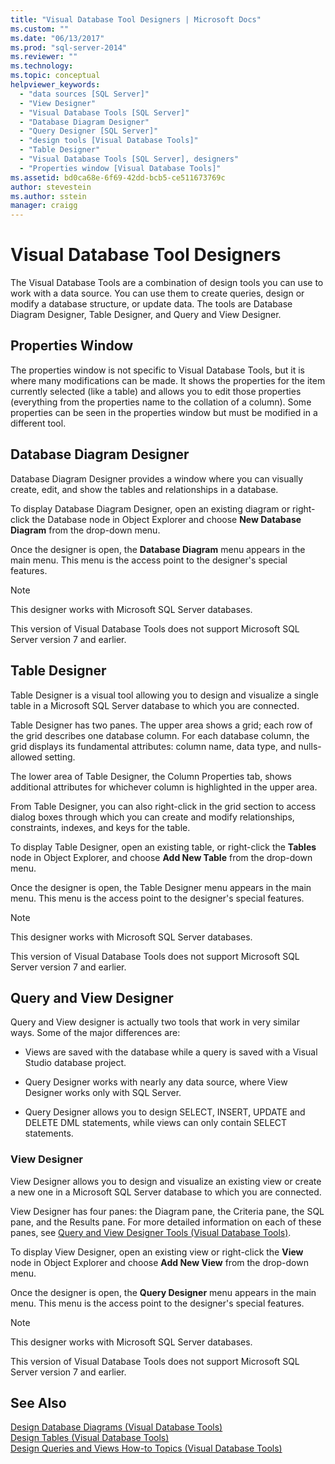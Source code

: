 ```yaml
---
title: "Visual Database Tool Designers | Microsoft Docs"
ms.custom: ""
ms.date: "06/13/2017"
ms.prod: "sql-server-2014"
ms.reviewer: ""
ms.technology:
ms.topic: conceptual
helpviewer_keywords: 
  - "data sources [SQL Server]"
  - "View Designer"
  - "Visual Database Tools [SQL Server]"
  - "Database Diagram Designer"
  - "Query Designer [SQL Server]"
  - "design tools [Visual Database Tools]"
  - "Table Designer"
  - "Visual Database Tools [SQL Server], designers"
  - "Properties window [Visual Database Tools]"
ms.assetid: bd0ca68e-6f69-42dd-bcb5-ce511673769c
author: stevestein
ms.author: sstein
manager: craigg
---
```

# Visual Database Tool Designers
  The Visual Database Tools are a combination of design tools you can use to work with a data source. You can use them to create queries, design or modify a database structure, or update data. The tools are Database Diagram Designer, Table Designer, and Query and View Designer.  
  
## Properties Window  
 The properties window is not specific to Visual Database Tools, but it is where many modifications can be made. It shows the properties for the item currently selected (like a table) and allows you to edit those properties (everything from the properties name to the collation of a column). Some properties can be seen in the properties window but must be modified in a different tool.  
  
## Database Diagram Designer  
 Database Diagram Designer provides a window where you can visually create, edit, and show the tables and relationships in a database.  
  
 To display Database Diagram Designer, open an existing diagram or right-click the Database node in Object Explorer and choose **New Database Diagram** from the drop-down menu.  
  
 Once the designer is open, the **Database Diagram** menu appears in the main menu. This menu is the access point to the designer's special features.  
  
> [!NOTE]  
>  This designer works with Microsoft SQL Server databases.  
>   
>  This version of Visual Database Tools does not support Microsoft SQL Server version 7 and earlier.  
  
## Table Designer  
 Table Designer is a visual tool allowing you to design and visualize a single table in a Microsoft SQL Server database to which you are connected.  
  
 Table Designer has two panes. The upper area shows a grid; each row of the grid describes one database column. For each database column, the grid displays its fundamental attributes: column name, data type, and nulls-allowed setting.  
  
 The lower area of Table Designer, the Column Properties tab, shows additional attributes for whichever column is highlighted in the upper area.  
  
 From Table Designer, you can also right-click in the grid section to access dialog boxes through which you can create and modify relationships, constraints, indexes, and keys for the table.  
  
 To display Table Designer, open an existing table, or right-click the **Tables** node in Object Explorer, and choose **Add New Table** from the drop-down menu.  
  
 Once the designer is open, the Table Designer menu appears in the main menu. This menu is the access point to the designer's special features.  
  
> [!NOTE]  
>  This designer works with Microsoft SQL Server databases.  
>   
>  This version of Visual Database Tools does not support Microsoft SQL Server version 7 and earlier.  
  
## Query and View Designer  
 Query and View designer is actually two tools that work in very similar ways. Some of the major differences are:  
  
-   Views are saved with the database while a query is saved with a Visual Studio database project.  
  
-   Query Designer works with nearly any data source, where View Designer works only with SQL Server.  
  
-   Query Designer allows you to design SELECT, INSERT, UPDATE and DELETE DML statements, while views can only contain SELECT statements.  
  
### View Designer  
 View Designer allows you to design and visualize an existing view or create a new one in a Microsoft SQL Server database to which you are connected.  
  
 View Designer has four panes: the Diagram pane, the Criteria pane, the SQL pane, and the Results pane. For more detailed information on each of these panes, see [Query and View Designer Tools &#40;Visual Database Tools&#41;](visual-database-tools.md).  
  
 To display View Designer, open an existing view or right-click the **View** node in Object Explorer and choose **Add New View** from the drop-down menu.  
  
 Once the designer is open, the **Query Designer** menu appears in the main menu. This menu is the access point to the designer's special features.  
  
> [!NOTE]  
>  This designer works with Microsoft SQL Server databases.  
>   
>  This version of Visual Database Tools does not support Microsoft SQL Server version 7 and earlier.  
  
## See Also  
 [Design Database Diagrams &#40;Visual Database Tools&#41;](design-database-diagrams-visual-database-tools.md)   
 [Design Tables &#40;Visual Database Tools&#41;](design-tables-visual-database-tools.md)   
 [Design Queries and Views How-to Topics &#40;Visual Database Tools&#41;](design-queries-and-views-how-to-topics-visual-database-tools.md)  
  
  
